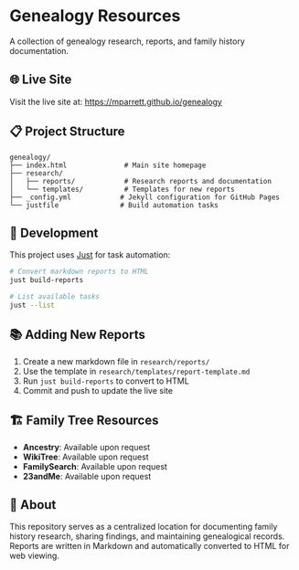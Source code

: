 # Genealogy Resources

A collection of genealogy research, reports, and family history documentation.

## 🌐 Live Site
Visit the live site at: https://mparrett.github.io/genealogy

## 📋 Project Structure

```
genealogy/
├── index.html              # Main site homepage
├── research/
│   ├── reports/            # Research reports and documentation
│   └── templates/          # Templates for new reports
├── _config.yml            # Jekyll configuration for GitHub Pages
└── justfile               # Build automation tasks
```

## 🔧 Development

This project uses [Just](https://github.com/casey/just) for task automation:

```bash
# Convert markdown reports to HTML
just build-reports

# List available tasks
just --list
```

## 📚 Adding New Reports

1. Create a new markdown file in `research/reports/`
2. Use the template in `research/templates/report-template.md`
3. Run `just build-reports` to convert to HTML
4. Commit and push to update the live site

## 🏗️ Family Tree Resources

- **Ancestry**: Available upon request
- **WikiTree**: Available upon request
- **FamilySearch**: Available upon request
- **23andMe**: Available upon request

## 📖 About

This repository serves as a centralized location for documenting family history research, sharing findings, and maintaining genealogical records. Reports are written in Markdown and automatically converted to HTML for web viewing.
